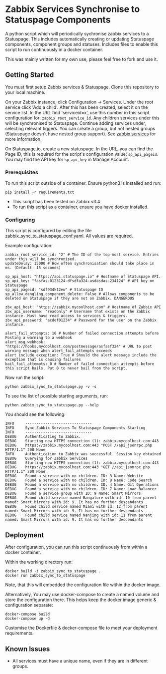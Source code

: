 # Zabbix Services Synchronise to Statuspage Components

A python script which will periodically sychronise zabbix services to a Statuspage. This includes automatically creating or updating Statuspage components, component groups and statuses. Includes files to enable this script to run continuously in a docker container. 

This was mainly written for my own use, please feel free to fork and use it.

## Getting Started

You must first setup Zabbix services & Statuspage. Clone this repository to your local machine. 

On your Zabbix instance, click Configuration -> Services. Under the root service click 'Add a child'. After this has been created, select it on the service list. In the URL find 'serviceid=x', use this number in this script configuration for: `zabbix_root_service_id`. Any children services under this will be synchronised to Statuspage. Continue adding services under, selecting relevant tiggers. You can create a group, but not nested groups (Statuspage doesn't have nested group support).
See [zabbix services](https://www.zabbix.com/documentation/3.0/manual/web_interface/frontend_sections/configuration/itservices) for more information.

On Statuspage.io, create a new statuspage. In the URL, you can find the Page ID, this is required for the script's configuration value: `sp_api_pageid`. You may find the API key for `sp_api_key` in Manage Account. 

### Prerequisites

To run this script outside of a container. Ensure python3 is installed and run:
```
pip install -r requirements.txt
```

* This script has been tested on Zabbix v3.4
* To run this script as a container, ensure you have docker installed.

### Configuring

This script is configured by editing the file zabbix_sync_to_statuspage_conf.yaml. All values are required.

Example configuration:
```
zabbix_root_service_id: "2" # The ID of the top-most service. Entries under this will be synchronised.
updateDelay: 15000 # How often synchronisation should take place in ms. (Default: 15 seconds)

sp_api_host: "https://api.statuspage.io" # Hostname of Statuspage API.
sp_api_key: "fasfas-0123124-dfsdfa324-asdasdas-234124" # API key on Statuspage
sp_api_pageid: "sdf934k12ew" # Statuspage ID 
sp_allow_dangling_component_delete: False # Allows components to be deleted on Statuspage if they are not on Zabbix. DANGEROUS

zbx_api_host: "https://zabbix.mycoolhost.com" # Hostname of Zabbix API
zbx_api_username: "readonly" # Username that exists on the Zabbix instance. Must have read access to services & triggers.
zbx_api_password: "acdef01234" # Password for the user on the Zabbix instance.

alert_fail_attempts: 10 # Number of failed connection attempts before Posting a warning to a webhook
alert_msg_webhook: "https://hooks.mycoolhost.com/postmessage/asfasf324" # URL to post warning message when alert_fail_attempts exceeds 
alert_include_exception: True # Should the alert message include the exception that is causing failures
bail_fail_attempts: 0 # Number of failed connection attempts before this script bails. Put 0 to never bail from the script.

```


Now run the script:
```
python zabbix_sync_to_statuspage.py -v -s
```

To see the list of possible starting arguments, run:
```
python zabbix_sync_to_statuspage.py --help 
```

You should see the following:
```
INFO     ------------------------------
INFO     Sync Zabbix Services To Statuspage Components Starting
INFO     ------------------------------
DEBUG    Authenticating to Zabbix.
DEBUG    Starting new HTTPS connection (1): zabbix.mycoolhost.com:443
DEBUG    https://zabbix.mycoolhost.com:443 "POST //api_jsonrpc.php HTTP/1.1" 200 None
INFO     Authentication to Zabbix was successful. Session key obtained
DEBUG    Querying for Zabbix Services
DEBUG    Starting new HTTPS connection (1): zabbix.mycoolhost.com:443
DEBUG    https://zabbix.mycoolhost.com:443 "GET //api_jsonrpc.php HTTP/1.1" 200 None
DEBUG    Found a service with no children. ID: 3 Name: Website
DEBUG    Found a service with no children. ID: 8 Name: Code Search
DEBUG    Found a service with no children. ID: 4 Name: Git Operations
DEBUG    Found a service with no children. ID: 7 Name: Load Balancer
DEBUG    Found a service group with ID: 9 Name: Smart Mirrors
DEBUG    Found child service named Bangalore with id: 10 from parent named: Smart Mirrors with id: 9. It has no further descendants
DEBUG    Found child service named Miami with id: 12 from parent named: Smart Mirrors with id: 9. It has no further descendants
DEBUG    Found child service named Nanjing with id: 11 from parent named: Smart Mirrors with id: 9. It has no further descendants
```

## Deployment

After configuration, you can run this script continuously from within a docker container.

Within the working directory run:
```
docker build -t zabbix_sync_to_statuspage .
docker run zabbix_sync_to_statuspage
```
Note, that this will embedded the configuration file within the docker image.

Alternatively, You may use docker-compose to create a named volume and store the configuration there. This helps keep the docker image generic & configuration separate:
```
docker-compose build
docker-compose up -d
```
Customise the Dockerfile & docker-compose file to meet your deployment requirements.

## Known Issues
* All services must have a unique name, even if they are in different groups.